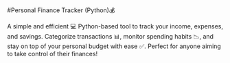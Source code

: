 #Personal Finance Tracker (Python)💰 

A simple and efficient 💻 Python-based tool to track your income, expenses, and savings. Categorize transactions 📊, monitor spending habits 📉, and stay on top of your personal budget with ease ✅. Perfect for anyone aiming to take control of their finances!

